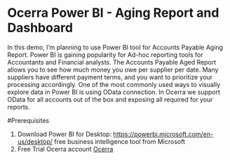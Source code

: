 # Ocerra Power BI - Aging Report and Dashboard
In this demo, I’m planning to use Power BI tool for Accounts Payable Aging Report. Power BI is gaining popularity for Ad-hoc reporting tools for Accountants and Financial analysts. The Accounts Payable Aged Report allows you to see how much money you owe per supplier per date. Many suppliers have different payment terms, and you want to prioritize your processing accordingly. 
One of the most commonly used ways to visually explore data in Power BI is using OData connection. In Ocerra we support OData for all accounts out of the box and exposing all required for your reports. 

#Prerequisites
1)	Download Power BI for Desktop: https://powerbi.microsoft.com/en-us/desktop/ free business intelligence tool from Microsoft
2)	Free Trial Ocerra account [Ocerra](https://www.ocerra.com/start-free-trial) 

